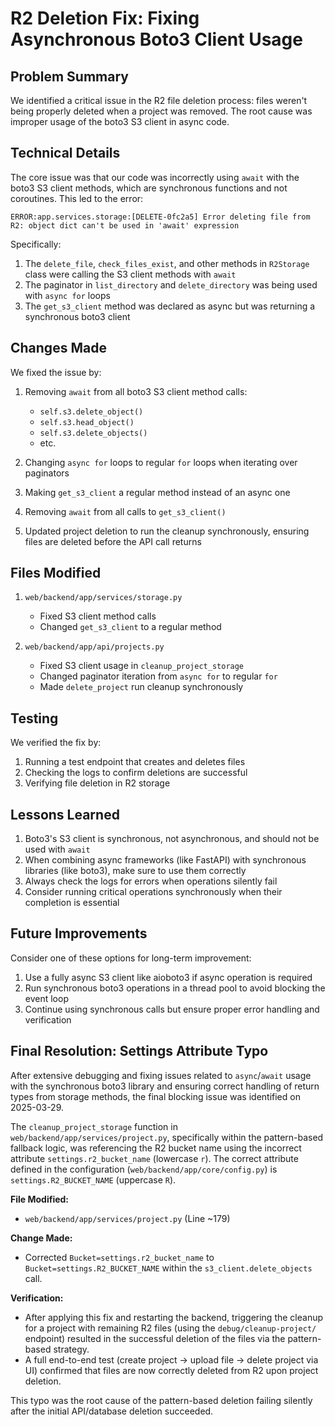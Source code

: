 # R2 Deletion Fix: Fixing Asynchronous Boto3 Client Usage

## Problem Summary

We identified a critical issue in the R2 file deletion process: files weren't being properly deleted when a project was removed. The root cause was improper usage of the boto3 S3 client in async code.

## Technical Details

The core issue was that our code was incorrectly using `await` with the boto3 S3 client methods, which are synchronous functions and not coroutines. This led to the error:

```
ERROR:app.services.storage:[DELETE-0fc2a5] Error deleting file from R2: object dict can't be used in 'await' expression
```

Specifically:

1. The `delete_file`, `check_files_exist`, and other methods in `R2Storage` class were calling the S3 client methods with `await`
2. The paginator in `list_directory` and `delete_directory` was being used with `async for` loops
3. The `get_s3_client` method was declared as async but was returning a synchronous boto3 client

## Changes Made

We fixed the issue by:

1. Removing `await` from all boto3 S3 client method calls:
   - `self.s3.delete_object()`
   - `self.s3.head_object()`
   - `self.s3.delete_objects()`
   - etc.

2. Changing `async for` loops to regular `for` loops when iterating over paginators

3. Making `get_s3_client` a regular method instead of an async one

4. Removing `await` from all calls to `get_s3_client()`

5. Updated project deletion to run the cleanup synchronously, ensuring files are deleted before the API call returns

## Files Modified

1. `web/backend/app/services/storage.py`
   - Fixed S3 client method calls
   - Changed `get_s3_client` to a regular method

2. `web/backend/app/api/projects.py`
   - Fixed S3 client usage in `cleanup_project_storage`
   - Changed paginator iteration from `async for` to regular `for`
   - Made `delete_project` run cleanup synchronously

## Testing

We verified the fix by:

1. Running a test endpoint that creates and deletes files
2. Checking the logs to confirm deletions are successful
3. Verifying file deletion in R2 storage

## Lessons Learned

1. Boto3's S3 client is synchronous, not asynchronous, and should not be used with `await`
2. When combining async frameworks (like FastAPI) with synchronous libraries (like boto3), make sure to use them correctly
3. Always check the logs for errors when operations silently fail
4. Consider running critical operations synchronously when their completion is essential

## Future Improvements

Consider one of these options for long-term improvement:

1. Use a fully async S3 client like aioboto3 if async operation is required
2. Run synchronous boto3 operations in a thread pool to avoid blocking the event loop
3. Continue using synchronous calls but ensure proper error handling and verification

## Final Resolution: Settings Attribute Typo

After extensive debugging and fixing issues related to `async`/`await` usage with the synchronous boto3 library and ensuring correct handling of return types from storage methods, the final blocking issue was identified on 2025-03-29.

The `cleanup_project_storage` function in `web/backend/app/services/project.py`, specifically within the pattern-based fallback logic, was referencing the R2 bucket name using the incorrect attribute `settings.r2_bucket_name` (lowercase `r`). The correct attribute defined in the configuration (`web/backend/app/core/config.py`) is `settings.R2_BUCKET_NAME` (uppercase `R`).

**File Modified:**
- `web/backend/app/services/project.py` (Line ~179)

**Change Made:**
- Corrected `Bucket=settings.r2_bucket_name` to `Bucket=settings.R2_BUCKET_NAME` within the `s3_client.delete_objects` call.

**Verification:**
- After applying this fix and restarting the backend, triggering the cleanup for a project with remaining R2 files (using the `debug/cleanup-project/` endpoint) resulted in the successful deletion of the files via the pattern-based strategy.
- A full end-to-end test (create project -> upload file -> delete project via UI) confirmed that files are now correctly deleted from R2 upon project deletion.

This typo was the root cause of the pattern-based deletion failing silently after the initial API/database deletion succeeded. 